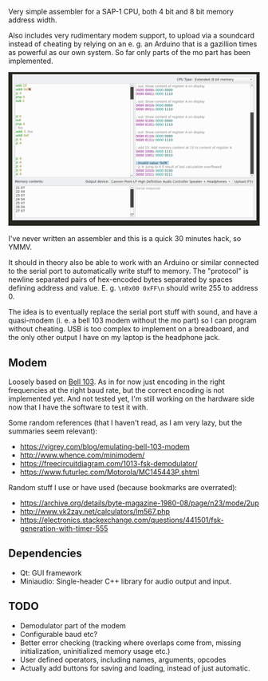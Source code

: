 Very simple assembler for a SAP-1 CPU, both 4 bit and 8 bit memory address width.

Also includes very rudimentary modem support, to upload via a soundcard instead
of cheating by relying on an e. g. an Arduino that is a gazillion times as
powerful as our own system. So far only parts of the mo part has been
implemented.

![screenshot](/screenshot-2021-04-10.png)

I've never written an assembler and this is a quick 30 minutes hack, so YMMV.

It should in theory also be able to work with an Arduino or similar connected
to the serial port to automatically write stuff to memory. The "protocol" is
newline separated pairs of hex-encoded bytes separated by spaces defining
address and value. E. g. `\n0x00 0xFF\n` should write 255 to address 0.

The idea is to eventually replace the serial port stuff with sound, and have a
quasi-modem (i. e. a bell 103 modem without the mo part) so I can program
without cheating. USB is too complex to implement on a breadboard, and the only
other output I have on my laptop is the headphone jack.


Modem
-----

Loosely based on [Bell 103](https://en.wikipedia.org/wiki/Bell_103_modem). As
in for now just encoding in the right frequencies at the right baud rate, but
the correct encoding is not implemented yet. And not tested yet, I'm still
working on the hardware side now that I have the software to test it with.

Some random references (that I haven't read, as I am very lazy, but the
summaries seem relevant):
 - https://vigrey.com/blog/emulating-bell-103-modem
 - http://www.whence.com/minimodem/
 - https://freecircuitdiagram.com/1013-fsk-demodulator/
 - https://www.futurlec.com/Motorola/MC145443P.shtml


Random stuff I use or have used (because bookmarks are overrated):
 - https://archive.org/details/byte-magazine-1980-08/page/n23/mode/2up
 - http://www.vk2zay.net/calculators/lm567.php
 - https://electronics.stackexchange.com/questions/441501/fsk-generation-with-timer-555


Dependencies
------------

 - Qt: GUI framework
 - Miniaudio: Single-header C++ library for audio output and input.


TODO
----

- Demodulator part of the modem
- Configurable baud etc?
- Better error checking (tracking where overlaps come from, missing initialization, uninitialized memory usage etc.)
- User defined operators, including names, arguments, opcodes
- Actually add buttons for saving and loading, instead of just automatic.

